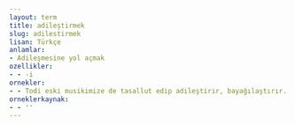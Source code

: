 ```yaml
---
layout: term
title: adileştirmek
slug: adilestirmek
lisan: Türkçe
anlamlar:
- Adileşmesine yol açmak
ozellikler:
- - -i
ornekler:
- - Todi eski musikimize de tasallut edip adileştirir, bayağılaştırır.
orneklerkaynak:
- - ''
---
```

